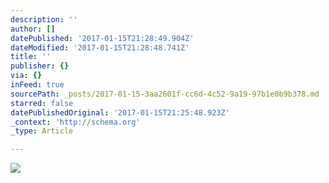 ```yaml
---
description: ''
author: []
datePublished: '2017-01-15T21:28:49.904Z'
dateModified: '2017-01-15T21:28:48.741Z'
title: ''
publisher: {}
via: {}
inFeed: true
sourcePath: _posts/2017-01-15-3aa2601f-cc6d-4c52-9a19-97b1e0b9b378.md
starred: false
datePublishedOriginal: '2017-01-15T21:25:48.923Z'
_context: 'http://schema.org'
_type: Article

---
```

![](https://the-grid-user-content.s3-us-west-2.amazonaws.com/8ca64c07-a492-4fd7-9085-a3f07f498fcc.png)